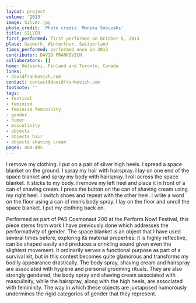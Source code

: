 ```yaml
---
layout: project
volume: '2013'
image: Silver.jpg
photo_credit: 'Photo credit: Monika Sobczaks'
title: SILVER
first_performed: first performed on October 5, 2013
place: Gaswerk, Winterthur, Switzerland
times_performed: performed once in 2013
contributor: DAVID FRANKOVICH
collaborators: []
home: Helsinki, Finland and Toronto, Canada
links:
- davidfrankovich.com
contact: contact@davidfrankovich.com
footnote: ''
tags:
- festival
- feminism
- feminism femininity
- gender
- humor
- masculinity
- objects
- objects hair
- objects shaving cream
pages: 484-485
---
```


I remove my clothing. I put on a pair of silver high heels. I spread a space blanket on the ground. I spray my hair with hairspray. I lay on one end of the space blanket and spray my body with hairspray. I roll across the space blanket. It sticks to my body. I remove my left heel and place it in front of a can of shaving cream. I press the button on the can of shaving cream using my right heel. I switch shoes and repeat with the other heel. I write a word on the floor using a can of men’s body spray. I lay on the floor and unroll the space blanket. I put my clothing back on.

Performed as part of PAS Cosmonaut 200 at the Perform Now! Festival, this piece stems from work I have previously done which addresses the performativity of gender. The space blanket is an object that I have used several times before, exploring its material properties: it is highly reflective, can be shaped easily and produces a crinkling sound given even the slightest movement. It ordinarily serves a functional purpose as part of a survival kit, but in this context becomes quite glamorous and transforms my bodily appearance drastically. The body spray, shaving cream and hairspray are associated with hygiene and personal grooming rituals. They are also strongly gendered, the body spray and shaving cream associated with masculinity, while the hairspray, along with the high heels, are associated with femininity. The way in which these objects are juxtaposed humorously undermines the rigid categories of gender that they represent.
